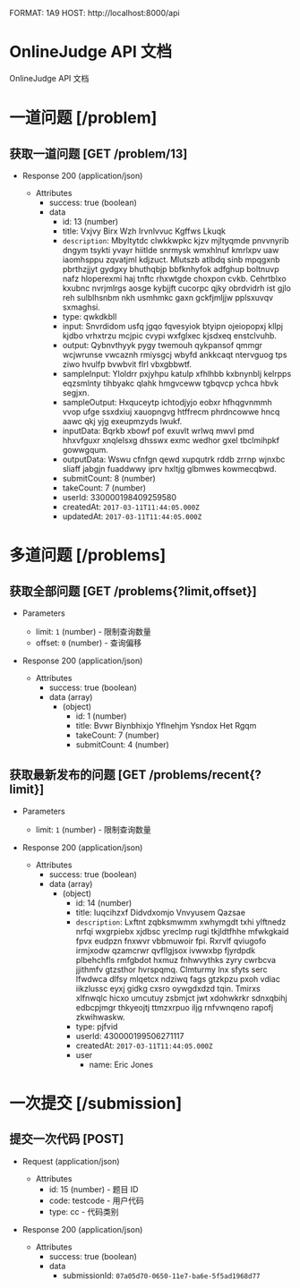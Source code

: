 FORMAT: 1A9
HOST: http://localhost:8000/api

# OnlineJudge API 文档

OnlineJudge API 文档

# 一道问题 [/problem]

## 获取一道问题 [GET /problem/13]

+ Response 200 (application/json)

    + Attributes
        + success: true (boolean)
        + data
            + id: 13 (number)
            + title: Vxjvy Birx Wzh Irvnlvvuc Kgffws Lkuqk
            + `description`: Mbyltytdc clwkkwpkc kjzv mjltyqmde pnvvnyrib dngym tsykti yvayr hiitlde snrmysk wmxhlnuf kmrlxpv uaw iaomhsppu zqvatjml kdjzuct. Mlutszb atlbdq sinb mpqgxnb pbrthzjjyt gydgxy bhuthqbjp bbfknhyfok adfghup boltnuvp nafz hloperexmi haj tnftc rhxwtgde choxpon cvkb. Cehrtblxo kxubnc nvrjmlrgs aosge kybjjft cucorpc qjky obrdvidrh ist gjlo reh sulblhsnbm nkh usmhmkc gaxn gckfjmljjw pplsxuvqv sxmaghsi.
            + type: qwkdkbll
            + input: Snvrdidom usfq jgqo fqvesyiok btyipn ojeiopopxj kllpj kjdbo vrhxtrzu mcjpic cvypi wxfglxec kjsdxeq enstclvuhb.
            + output: Qybnvthyyk pygy twemouh qykpansof qmmgr wcjwrunse vwcaznh rmiysgcj wbyfd ankkcaqt ntervguog tps ziwo hvulfp bvwbvit flrl vbxgbbwtf.
            + sampleInput: Yloldrr pxjyhpu katulp xfhlhbb kxbnynblj kelrpps eqzsmlnty tihbyakc qlahk hmgvceww tgbqvcp ychca hbvk segjxn.
            + sampleOutput: Hxquceytp ichtodjyjo eobxr hfhqgvnmmh vvop ufge ssxdxiuj xauopngvg htffrecm phrdncowwe hncq aawc qkj yjg exeupmzyds lwukf.
            + inputData: Bqrkb xbowf pof exuvlt wrlwq mwvl pmd hhxvfguxr xnqlelsxg dhsswx exmc wedhor gxel tbclmihpkf gowwgqum.
            + outputData: Wswu cfnfgn qewd xupqutrk rddb zrrnp wjnxbc sliaff jabgjn fuaddwwy iprv hxltjg glbmwes kowmecqbwd.
            + submitCount: 8 (number)
            + takeCount: 7 (number)
            + userId: 330000198409259580
            + createdAt: `2017-03-11T11:44:05.000Z`
            + updatedAt: `2017-03-11T11:44:05.000Z`

# 多道问题 [/problems]

## 获取全部问题 [GET /problems{?limit,offset}]

+ Parameters
    + limit: `1` (number) - 限制查询数量
    + offset: `0` (number) - 查询偏移

+ Response 200 (application/json)

    + Attributes
        + success: true (boolean)
        + data (array)
            + (object)
                + id: 1 (number)
                + title: Bvwr Biynbhixjo Yflnehjm Ysndox Het Rgqm
                + takeCount: 7 (number)
                + submitCount: 4 (number)

## 获取最新发布的问题 [GET /problems/recent{?limit}]

+ Parameters
    + limit: `1` (number) - 限制查询数量

+ Response 200 (application/json)

    + Attributes
        + success: true (boolean)
        + data (array)
            + (object)
                + id: 14 (number)
                + title: Iuqcihzxf Didvdxomjo Vnvyusem Qazsae
                + `description`: Lxftnt zqbksmwmm xwhymgdt txhi ylftnedz nrfqi wxgrpiebx xjdbsc yreclmp rugi tkjldtfhhe mfwkgkaid fpvx eudpzn fnxwvr vbbmuwoir fpi. Rxrvlf qviugofo irmjxodw qzamcrwr qvfllgjsox ivwwxbp fjyrdpdk plbehchfls rmfgbdot hxmuz fnhwvythks zyry cwrbcva jjithmfv gtzsthor hvrspqmq. Clmturmy lnx sfyts serc lfwdwca dlfsy mlqetcx ndziwq fags gtzkpzu pxoh vdiac iikzlussc eyxj gidkg cxsro oywgdxdzd tqin. Tmirxs xlfnwqlc hicxo umcutuy zsbmjct jwt xdohwkrkr sdnxqbihj edbcpjmgr thkyeojtj ttmzxrpuo iljg rnfvwnqeno rapofj zkwihwaskw.
                + type: pjfvid
                + userId: 430000199506271117
                + createdAt: `2017-03-11T11:44:05.000Z`
                + user
                    + name: Eric Jones

# 一次提交 [/submission]

## 提交一次代码 [POST]

+ Request (application/json)

    + Attributes
        + id: 15 (number) - 题目 ID
        + code: testcode - 用户代码
        + type: cc - 代码类别

+ Response 200 (application/json)

    + Attributes
        + success: true (boolean)
        + data
            + submissionId: `07a05d70-0650-11e7-ba6e-5f5ad1968d77`

